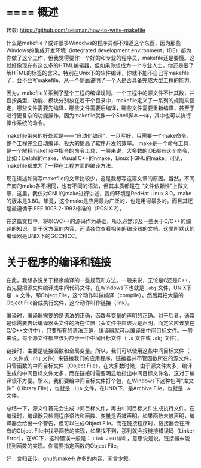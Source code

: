 ====
概述
====

转载: https://github.com/seisman/how-to-write-makefile

什么是makefile？或许很多Winodws的程序员都不知道这个东西，因为那些Windows的集成开发环境（integrated
development
environment，IDE）都为你做了这个工作，但我觉得要作一个好的和专业的程序员，makefile还是要懂。这就好像现在有这么多的HTML编辑器，但如果你想成为一个专业人士，你还是要了解HTML的标签的含义。特别在Unix下的软件编译，你就不能不自己写makefile了，会不会写makefile，从一个侧面说明了一个人是否具备完成大型工程的能力。

因为，makefile关系到了整个工程的编译规则。一个工程中的源文件不计其数，并且按类型、功能、模块分别放在若干个目录中，makefile定义了一系列的规则来指定，哪些文件需要先编译，哪些文件需要后编译，哪些文件需要重新编译，甚至于进行更复杂的功能操作，因为makefile就像一个Shell脚本一样，其中也可以执行操作系统的命令。

makefile带来的好处就是——“自动化编译”，一旦写好，只需要一个make命令，整个工程完全自动编译，极大的提高了软件开发的效率。
make是一个命令工具，是一个解释makefile中指令的命令工具，一般来说，大多数的IDE都有这个命令，比如：Delphi的make，Visual
C++的nmake，Linux下GNU的make。可见，makefile都成为了一种在工程方面的编译方法。

现在讲述如何写makefile的文章比较少，这是我想写这篇文章的原因。当然，不同产商的make各不相同，也有不同的语法，但其本质都是在
“文件依赖性”上做文章，这里，我仅对GNU的make进行讲述，我的环境是RedHat
Linux
8.0，make的版本是3.80。毕竟，这个make是应用最为广泛的，也是用得最多的。而且其还是最遵循于IEEE
1003.2-1992标准的（POSIX.2）。

在这篇文档中，将以C/C++的源码作为基础，所以必然涉及一些关于C/C++的编译的知识。关于这方面的内容，还请各位查看相关的编译器的文档。这里所默认的编译器是UNIX下的GCC和CC。

关于程序的编译和链接
====================

在此，我想多说关于程序编译的一些规范和方法。一般来说，无论是C还是C++，首先要把源文件编译成中间代码文件，在Windows下也就是
``.obj`` 文件，UNIX下是 ``.o`` 文件，即Object
File，这个动作叫做编译（compile）。然后再把大量的Object
File合成执行文件，这个动作叫作链接（link）。

编译时，编译器需要的是语法的正确，函数与变量的声明的正确。对于后者，通常是你需要告诉编译器头文件的所在位置（头文件中应该只是声明，而定义应该放在C/C++文件中），只要所有的语法正确，编译器就可以编译出中间目标文件。一般来说，每个源文件都应该对应于一个中间目标文件（
``.o`` 文件或 ``.obj`` 文件）。

链接时，主要是链接函数和全局变量。所以，我们可以使用这些中间目标文件（
``.o`` 文件或 ``.obj``
文件）来链接我们的应用程序。链接器并不管函数所在的源文件，只管函数的中间目标文件（Object
File），在大多数时候，由于源文件太多，编译生成的中间目标文件太多，而在链接时需要明显地指出中间目标文件名，这对于编译很不方便。所以，我们要给中间目标文件打个包，在Windows下这种包叫“库文件”（Library
File），也就是 ``.lib`` 文件，在UNIX下，是Archive File，也就是 ``.a``
文件。

总结一下，源文件首先会生成中间目标文件，再由中间目标文件生成执行文件。在编译时，编译器只检测程序语法和函数、变量是否被声明。如果函数未被声明，编译器会给出一个警告，但可以生成Object
File。而在链接程序时，链接器会在所有的Object
File中找寻函数的实现，如果找不到，那到就会报链接错误码（Linker
Error），在VC下，这种错误一般是： ``Link 2001错误``
，意思说是说，链接器未能找到函数的实现。你需要指定函数的Object File。

好，言归正传，gnu的make有许多的内容，闲言少叙。
